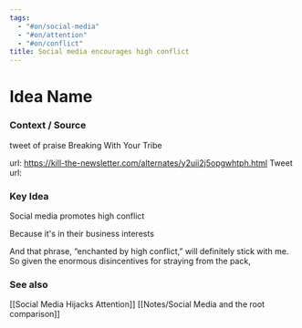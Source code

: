 ```yaml
---
tags:
  - "#on/social-media"
  - "#on/attention"
  - "#on/conflict"
title: Social media encourages high conflict
---
```

# Idea Name

### Context / Source
tweet of praise
Breaking With Your Tribe

url: https://kill-the-newsletter.com/alternates/y2uii2j5opgwhtph.html
Tweet url: 

### Key Idea

Social media promotes high conflict

Because it's in their business interests

And that phrase, “enchanted by high conflict,” will definitely stick with me. So given the enormous disincentives for straying from the pack,

### See also
[[Social Media Hijacks Attention]]
[[Notes/Social Media and the root comparison]]